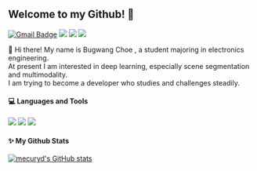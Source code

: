 ## Welcome to my Github! 🤗
 
  [![Gmail Badge](https://img.shields.io/badge/Gmail-d14836?style=flat-square&logo=Gmail&logoColor=white&link=mailto:cbgbg0727@gmail.com)](mailto:cbgbg0727@gmail.com) 
  <a href="https://www.linkedin.com/in/%EB%B6%80%EA%B4%91-%EC%B5%9C-35979825a/" target="_blank"><img src="https://img.shields.io/badge/LinkedIn-0A66C2?style=flat-square&logo=LinkedIn&logoColor=white"/></a>
  <a href="https://www.linkedin.com/in/%EB%B6%80%EA%B4%91-%EC%B5%9C-35979825a/" target="_blank"><img src="https://img.shields.io/badge/velog-20C997?style=flat-square&logo=velog&logoColor=white"/></a> 
  <a href="https://hits.seeyoufarm.com"><img src="https://hits.seeyoufarm.com/api/count/incr/badge.svg?url=https%3A%2F%2Fgithub.com%2Fmecuryd%2Fhit-counter&count_bg=%2390CE61&title_bg=%23555555&icon=&icon_color=%23F24D4D&title=hits&edge_flat=true"/></a>

👋 Hi there! My name is Bugwang Choe , a student majoring in electronics engineering.\
At present I am interested in deep learning, especially scene segmentation and multimodality.\
I am trying to become a developer who studies and challenges steadily.


#### 💻 Languages and Tools
<div>  
  <img src="https://img.shields.io/badge/PYTHON-3776AB?style=for-the-badge&logo=PYTHON&logoColor=white">
  <img src="https://img.shields.io/badge/LINUX-FCC624?style=for-the-badge&logo=LINUX&logoColor=black">
  <img src="https://img.shields.io/badge/PYTORCH-EE4C2C?style=for-the-badge&logo=PYTORCH&logoColor=black">
</div>

#### ✨ My Github Stats

[![mecuryd's GitHub stats](https://github-readme-stats.vercel.app/api?username=mecuryd&hide_title=true&show_icons=true&include_all_commits=true&disable_animations=true&theme=vue)](https://github.com/mecuryd/github-readme-stats)
